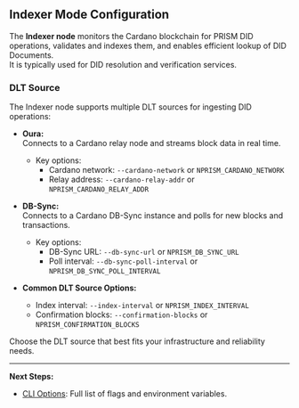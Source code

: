 ## Indexer Mode Configuration

The **Indexer node** monitors the Cardano blockchain for PRISM DID operations, validates and indexes them, and enables efficient lookup of DID Documents.  
It is typically used for DID resolution and verification services.

### DLT Source

The Indexer node supports multiple DLT sources for ingesting DID operations:

- **Oura:**  
  Connects to a Cardano relay node and streams block data in real time.
  - Key options: 
    - Cardano network: `--cardano-network` or `NPRISM_CARDANO_NETWORK`
    - Relay address: `--cardano-relay-addr` or `NPRISM_CARDANO_RELAY_ADDR`

- **DB-Sync:**  
  Connects to a Cardano DB-Sync instance and polls for new blocks and transactions.
  - Key options: 
    - DB-Sync URL: `--db-sync-url` or `NPRISM_DB_SYNC_URL`
    - Poll interval: `--db-sync-poll-interval` or `NPRISM_DB_SYNC_POLL_INTERVAL`

- **Common DLT Source Options:**  
  - Index interval: `--index-interval` or `NPRISM_INDEX_INTERVAL`
  - Confirmation blocks: `--confirmation-blocks` or `NPRISM_CONFIRMATION_BLOCKS`

Choose the DLT source that best fits your infrastructure and reliability needs.

---

**Next Steps:**
- [CLI Options](../references/cli-options.md): Full list of flags and environment variables.
